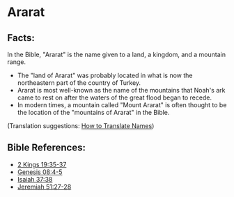 # Ararat #

## Facts: ##

In the Bible, "Ararat" is the name given to a land, a kingdom, and a mountain range.

* The "land of Ararat" was probably located in what is now the northeastern part of the country of Turkey.
* Ararat is most well-known as the name of the mountains that Noah's ark came to rest on after the waters of the great flood began to recede.
* In modern times, a mountain called "Mount Ararat" is often thought to be the location of the "mountains of Ararat" in the Bible.

(Translation suggestions: [How to Translate Names](en/ta-vol1/translate/man/translate-names))



## Bible References: ##

* [2 Kings 19:35-37](en/tn/2ki/help/19/35)
* [Genesis 08:4-5](en/tn/gen/help/08/04)
* [Isaiah 37:38](en/tn/isa/help/37/38)
* [Jeremiah 51:27-28](en/tn/jer/help/51/27)